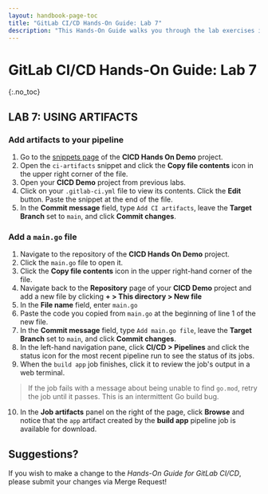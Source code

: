 ```yaml
---
layout: handbook-page-toc
title: "GitLab CI/CD Hands-On Guide: Lab 7"
description: "This Hands-On Guide walks you through the lab exercises in the GitLab CI/CD course."
---
```

# GitLab CI/CD Hands-On Guide: Lab 7
{:.no_toc}

## LAB 7: USING ARTIFACTS

### Add artifacts to your pipeline 

1. Go to the [snippets page](https://ilt.gitlabtraining.cloud/professional-services-classes/gitlab-ci-cd/gitlab-cicd-hands-on-demo/-/snippets) of the **CICD Hands On Demo** project.
1. Open the `ci-artifacts` snippet and click the **Copy file contents** icon in the upper right corner of the file.
1. Open your **CICD Demo** project from previous labs.
1. Click on your `.gitlab-ci.yml` file to view its contents. Click the **Edit** button. Paste the snippet at the end of the file.
1. In the **Commit message** field, type `Add CI artifacts`, leave the **Target Branch** set to `main`, and click **Commit changes**. 

### Add a `main.go` file

1. Navigate to the repository of the **CICD Hands On Demo** project.
1. Click the `main.go` file to open it. 
1. Click the **Copy file contents** icon in the upper right-hand corner of the file. 
1. Navigate back to the **Repository** page of your **CICD Demo** project and add a new file by clicking **+ > This directory > New file**
1. In the **File name** field, enter `main.go`
1. Paste the code you copied from `main.go` at the beginning of line 1 of the new file.
1. In the **Commit message** field, type `Add main.go file`, leave the **Target Branch** set to `main`, and click **Commit changes**.
1. In the left-hand navigation pane, click **CI/CD > Pipelines** and click the status icon for the most recent pipeline run to see the status of its jobs.
1. When the `build app` job finishes, click it to review the job's output in a web terminal. 
> If the job fails with a message about being unable to find `go.mod`, retry the job until it passes. This is an intermittent Go build bug.
10. In the **Job artifacts** panel on the right of the page, click **Browse** and notice that the `app` artifact created by the **build app** pipeline job is available for download. 

## Suggestions?

If you wish to make a change to the *Hands-On Guide for GitLab CI/CD*, please submit your changes via Merge Request!
